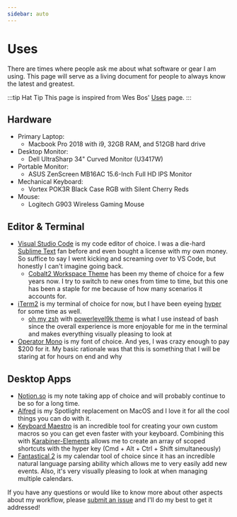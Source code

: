 ```yaml
---
sidebar: auto
---
```


# Uses

There are times where people ask me about what software or gear I am using. This page will serve as a living document for people to always know the latest and greatest.

:::tip Hat Tip
This page is inspired from Wes Bos' [Uses](https://wesbos.com/uses/) page.
:::

## Hardware

- Primary Laptop: 
    - Macbook Pro 2018 with i9, 32GB RAM, and 512GB hard drive
- Desktop Monitor:
    - Dell UltraSharp 34" Curved Monitor (U3417W)
- Portable Monitor:
    - ASUS ZenScreen MB16AC 15.6-Inch Full HD IPS Monitor
- Mechanical Keyboard:
    - Vortex POK3R Black Case RGB with Silent Cherry Reds
- Mouse:
    - Logitech G903 Wireless Gaming Mouse

## Editor & Terminal

- [Visual Studio Code](https://code.visualstudio.com/) is my code editor of choice. I was a die-hard [Sublime Text](http://sublimetext.com/) fan before and even bought a license with my own money. So suffice to say I went kicking and screaming over to VS Code, but honestly I can't imagine going back.
    - [Cobalt2 Workspace Theme](https://github.com/wesbos/cobalt2-vscode) has been my theme of choice for a few years now. I try to switch to new ones from time to time, but this one has been a staple for me because of how many scenarios it accounts for.
- [iTerm2](https://iterm2.com/) is my terminal of choice for now, but I have been eyeing [hyper](https://hyper.is/) for some time as well.
    - [oh my zsh](https://ohmyz.sh/) with [powerlevel9k theme](https://github.com/bhilburn/powerlevel9k) is what I use instead of bash since the overall experience is more enjoyable for me in the terminal and makes everything visually pleasing to look at
- [Operator Mono](http://www.typography.com/fonts/operator/overview/) is my font of choice. And yes, I was crazy enough to pay $200 for it. My basic rationale was that this is something that I will be staring at for hours on end and why  

## Desktop Apps

- [Notion.so](https://www.notion.so/) is my note taking app of choice and will probably continue to be so for a long time.
- [Alfred](https://www.alfredapp.com/) is my Spotlight replacement on MacOS and I love it for all the cool things you can do with it. 
- [Keyboard Maestro](https://www.keyboardmaestro.com/main/) is an incredible tool for creating your own custom macros so you can get even faster with your keyboard. Combining this with [Karabiner-Elements](https://github.com/tekezo/Karabiner-Elements) allows me to create an array of scoped shortcuts with the hyper key (Cmd + Alt + Ctrl + Shift simultaneously)
- [Fantastical 2](https://flexibits.com/fantastical) is my calendar tool of choice since it has an incredible natural language parsing ability which allows me to very easily add new events. Also, it's very visually pleasing to look at when managing multiple calendars.

If you have any questions or would like to know more about other aspects about my workflow, please [submit an issue](https://gitlab.com/bencodezen/bencodezen/issues/new?issue%5Bassignee_id%5D=&issue%5Bmilestone_id%5D=) and I'll do my best to get it addressed!
